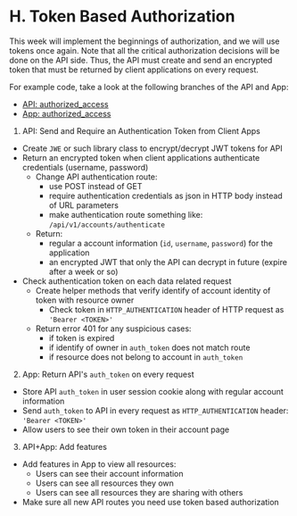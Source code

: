 # H. Token Based Authorization

This week will implement the beginnings of authorization, and we will use tokens once again. Note that all the critical authorization decisions will be done on the API side. Thus, the API must create and send an encrypted token that must be returned by client applications on every request.

For example code, take a look at the following branches of the API and App:
- [API: authorized_access](https://github.com/ISS-Security/configshare/tree/5-authorized_access)
- [App: authorized_access](https://github.com/ISS-Security/configshare-app/tree/4-authorized_access)

1. API: Send and Require an Authentication Token from Client Apps
  - Create `JWE` or such library class to encrypt/decrypt JWT tokens for API
  - Return an encrypted token when client applications authenticate credentials (username, password)
    - Change API authentication route:
      - use POST instead of GET
      - require authentication credentials as json in HTTP body instead of URL parameters
      - make authentication route something like: `/api/v1/accounts/authenticate`
    - Return:
      - regular a account information (`id`, `username`, `password`) for the application
      - an encrypted JWT that only the API can decrypt in future (expire after a week or so)
  - Check authentication token on each data related request
    - Create helper methods that verify identify of account identity of token with resource owner
      - Check token in `HTTP_AUTHENTICATION` header of HTTP request as `'Bearer <TOKEN>'`
    - Return error 401 for any suspicious cases:
      - if token is expired
      - if identify of owner in `auth_token` does not match route
      - if resource does not belong to account in `auth_token`
2. App: Return API's `auth_token` on every request
  - Store API `auth_token` in user session cookie along with regular account information
  - Send `auth_token` to API in every request as `HTTP_AUTHENTICATION` header: `'Bearer <TOKEN>'`
  - Allow users to see their own token in their account page
3. API+App: Add features
  - Add features in App to view all resources:
    - Users can see their account information
    - Users can see all resources they own
    - Users can see all resources they are sharing with others
  - Make sure all new API routes you need use token based authorization
